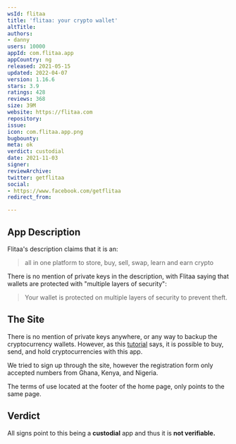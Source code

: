 ```yaml
---
wsId: flitaa
title: 'flitaa: your crypto wallet'
altTitle: 
authors:
- danny
users: 10000
appId: com.flitaa.app
appCountry: ng
released: 2021-05-15
updated: 2022-04-07
version: 1.16.6
stars: 3.9
ratings: 428
reviews: 368
size: 39M
website: https://flitaa.com
repository: 
issue: 
icon: com.flitaa.app.png
bugbounty: 
meta: ok
verdict: custodial
date: 2021-11-03
signer: 
reviewArchive: 
twitter: getflitaa
social:
- https://www.facebook.com/getflitaa
redirect_from: 

---
```


## App Description

Flitaa's description claims that it is an:

> all in one platform to store, buy, sell, swap, learn and earn crypto

There is no mention of private keys in the description, with Flitaa saying that wallets are protected with "multiple layers of security":

> Your wallet is protected on multiple layers of security to prevent theft.


## The Site

There is no mention of private keys anywhere, or any way to backup the cryptocurrency wallets. However, as this [tutorial]((https://help.flitaa.com/article/how-to-buy-crypto-on-flitaa)) says, it is possible to buy, send, and hold cryptocurrencies with this app.

We tried to sign up through the site, however the registration form only accepted numbers from Ghana, Kenya, and Nigeria.

The terms of use located at the footer of the home page, only points to the same page.


## Verdict

All signs point to this being a **custodial** app and thus it is **not verifiable.**
